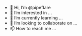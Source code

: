 - 👋 Hi, I’m @pipefIare
- 👀 I’m interested in ...
- 🌱 I’m currently learning ...
- 💞️ I’m looking to collaborate on ...
- 📫 How to reach me ...

<!---
pipefIare/pipefIare is a ✨ special ✨ repository because its `README.md` (this file) appears on your GitHub profile.
You can click the Preview link to take a look at your changes.
--->
